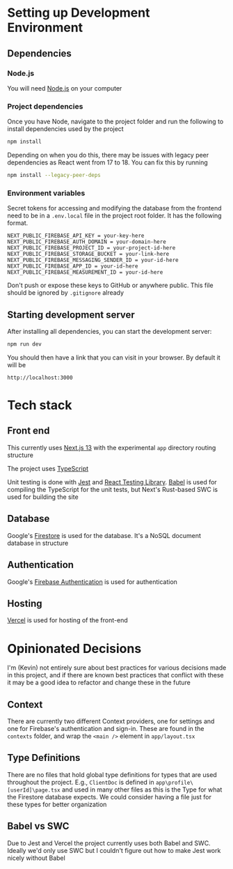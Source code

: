 # Setting up Development Environment

## Dependencies

### Node.js

You will need [Node.js](https://nodejs.org/en/) on your computer

### Project dependencies

Once you have Node, navigate to the project folder and run the following to install dependencies used by the project

```bash
npm install
```

Depending on when you do this, there may be issues with legacy peer dependencies as React went from 17 to 18. You can fix this by running

```bash
npm install --legacy-peer-deps
```

### Environment variables

Secret tokens for accessing and modifying the database from the frontend need to be in a `.env.local` file in the project root folder. It has the following format.

```
NEXT_PUBLIC_FIREBASE_API_KEY = your-key-here
NEXT_PUBLIC_FIREBASE_AUTH_DOMAIN = your-domain-here
NEXT_PUBLIC_FIREBASE_PROJECT_ID = your-project-id-here
NEXT_PUBLIC_FIREBASE_STORAGE_BUCKET = your-link-here
NEXT_PUBLIC_FIREBASE_MESSAGING_SENDER_ID = your-id-here
NEXT_PUBLIC_FIREBASE_APP_ID = your-id-here
NEXT_PUBLIC_FIREBASE_MEASUREMENT_ID = your-id-here
```

Don't push or expose these keys to GitHub or anywhere public. This file should be ignored by `.gitignore` already

## Starting development server

After installing all dependencies, you can start the development server:

```bash
npm run dev
```

You should then have a link that you can visit in your browser. By default it will be

```
http://localhost:3000
```

# Tech stack

## Front end

This currently uses [Next.js 13](https://nextjs.org/) with the experimental `app` directory routing structure

The project uses [TypeScript](https://www.typescriptlang.org/)

Unit testing is done with [Jest](https://jestjs.io/) and [React Testing Library](https://testing-library.com/docs/react-testing-library/intro/). [Babel](https://babeljs.io/) is used for compiling the TypeScript for the unit tests, but Next's Rust-based SWC is used for building the site

## Database

Google's [Firestore](https://cloud.google.com/firestore) is used for the database. It's a NoSQL document database in structure

## Authentication

Google's [Firebase Authentication](https://firebase.google.com/products/auth) is used for authentication

## Hosting

[Vercel](https://vercel.com/) is used for hosting of the front-end

# Opinionated Decisions

I'm (Kevin) not entirely sure about best practices for various decisions made in this project, and if there are known best practices that conflict with these it may be a good idea to refactor and change these in the future

## Context

There are currently two different Context providers, one for settings and one for Firebase's authentication and sign-in. These are found in the `contexts` folder, and wrap the `<main />` element in `app/layout.tsx`

## Type Definitions

There are no files that hold global type definitions for types that are used throughout the project. E.g., `ClientDoc` is defined in `app\profile\[userId]\page.tsx` and used in many other files as this is the Type for what the Firestore database expects. We could consider having a file just for these types for better organization

## Babel vs SWC

Due to Jest and Vercel the project currently uses both Babel and SWC. Ideally we'd only use SWC but I couldn't figure out how to make Jest work nicely without Babel
